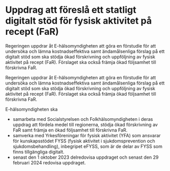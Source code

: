 # Uppdrag att föreslå ett statligt digitalt stöd för fysisk aktivitet på recept (FaR)

Regeringen uppdrar åt E-hälsomyndigheten att göra en förstudie för att undersöka och lämna kostnadseffektiva samt ändamålsenliga förslag på ett digitalt stöd som ska stödja ökad förskrivning och uppföljning av fysisk aktivitet på recept (FaR). Förslaget ska också främja ökad följsamhet till förskrivna FaR.

Regeringen uppdrar åt E-hälsomyndigheten att göra en förstudie för att undersöka och lämna kostnadseffektiva samt ändamålsenliga förslag på ett digitalt stöd som ska stödja ökad förskrivning och uppföljning av fysisk aktivitet på recept (FaR). Förslaget ska också främja ökad följsamhet till förskrivna FaR.

E-hälsomyndigheten ska

* samarbeta med Socialstyrelsen och Folkhälsomyndigheten i deras uppdrag att fördela medel till regionerna, stödja ökad förskrivning av FaR samt främja en ökad följsamhet till förskrivna FaR.
* samverka med Yrkesföreningar för fysisk aktivitet (YFA) som ansvarar för kunskapsstödet FYSS (fysisk aktivitet i sjukdomsprevention och sjukdomsbehandling), inbegripet eFYSS, som är de delar av FYSS som finns tillgängliga digitalt.
* senast den 1 oktober 2023 delredovisa uppdraget och senast den 29 februari 2024 redovisa uppdraget.

